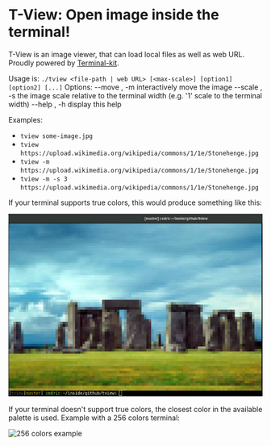 

# T-View: Open image inside the terminal!

T-View is an image viewer, that can load local files as well as web URL.
Proudly powered by [Terminal-kit](https://www.npmjs.com/package/terminal-kit).


Usage is: `./tview <file-path | web URL> [<max-scale>] [option1] [option2] [...]`
Options:
	--move , -m    interactively move the image
	--scale , -s   the image scale relative to the terminal width (e.g. '1' scale to the terminal width)
	--help , -h    display this help


Examples:

* `tview some-image.jpg`
* `tview https://upload.wikimedia.org/wikipedia/commons/1/1e/Stonehenge.jpg`
* `tview -m https://upload.wikimedia.org/wikipedia/commons/1/1e/Stonehenge.jpg`
* `tview -m -s 3 https://upload.wikimedia.org/wikipedia/commons/1/1e/Stonehenge.jpg`

If your terminal supports true colors, this would produce something like this:

![True color example](example1.jpg)

If your terminal doesn't support true colors, the closest color in the available palette is used.
Example with a 256 colors terminal:

![256 colors example](example2.jpg)

